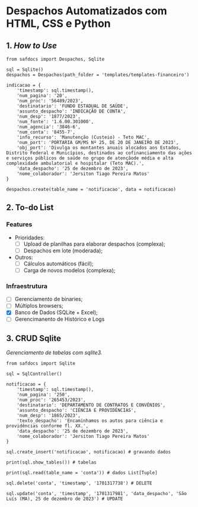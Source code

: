# Despachos Automatizados com HTML, CSS e Python

## 1. _How to Use_

```
from safdocs import Despachos, Sqlite

sql = Sqlite()
despachos = Despachos(path_folder = 'templates/templates-financeiro')

indicacao = {
    'timestamp': sql.timestamp(),
    'num_pagina': '20',
    'num_proc': '56489/2023', 
    'destinatario': 'FUNDO ESTADUAL DE SAÚDE', 
    'assunto_despacho': 'INDICAÇÃO DE CONTA', 
    'num_desp': '1877/2023', 
    'num_fonte': '1.6.00.301000', 
    'num_agencia': '3846-6',
    'num_conta': '8455-7', 
    'info_recurso': 'Manutenção (Custeio) - Teto MAC', 
    'num_port': 'PORTARIA GM/MS Nº 25, DE 20 DE JANEIRO DE 2023', 
    'obj_port': 'Divulga os montantes anuais alocados aos Estados, Distrito Federal e Municípios, destinados ao cofinanciamento das ações e serviços públicos de saúde no grupo de atençãode média e alta complexidade ambulatorial e hospitalar (Teto MAC).', 
    'data_despacho': '25 de dezembro de 2023',
    'nome_colaborador': 'Jersiton Tiago Pereira Matos'
}

despachos.create(table_name = 'notificacao', data = notificacao)
```

## 2. To-do List

### Features

- Prioridades:
    - [ ] Upload de planilhas para elaborar despachos (complexa);
    - [ ] Despachos em lote (moderada);

- Outros:
    - [ ] Cálculos automáticos (fácil);
    - [ ] Carga de novos modelos (complexa);

### Infraestrutura

- [ ] Gerenciamento de binaries;
- [ ] Múltiplos browsers;
- [x] Banco de Dados (SQLite + Excel);
- [ ] Gerencimanento de Histórico e Logs

## 3. CRUD Sqlite

_Gerenciamento de tabelas com sqlite3._

```
from safdocs import Sqlite

sql = SqlController()

notificacao = {
    'timestamp': sql.timestamp(),
    'num_pagina': '250',
    'num_proc': '265453/2023', 
    'destinatario': 'DEPARTAMENTO DE CONTRATOS E CONVÊNIOS', 
    'assunto_despacho': 'CIÊNCIA E PROVIDÊNCIAS', 
    'num_desp': '1865/2023', 
    'texto_despacho': 'Encaminhamos os autos para ciência e providências conforme fl. XX.',
    'data_despacho': '25 de dezembro de 2023',
    'nome_colaborador': 'Jersiton Tiago Pereira Matos'
}

sql.create_insert('notificacao', notificacao) # gravando dados

print(sql.show_tables()) # tabelas 

print(sql.read(table_name = 'conta')) # dados List[Tuple]

sql.delete('conta', 'timestamp', '1701317738') # DELETE

sql.update('conta', 'timestamp', '1701317981', 'data_despacho', 'São Luís (MA), 25 de dezembro de 2023') # UPDATE

```

